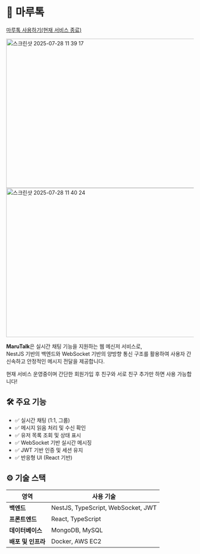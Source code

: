 # 🐶 마루톡
[마루톡 사용하기(현재 서비스 종료)](https://marutalk.com)


<img width="700" height="400" alt="스크린샷 2025-07-28 11 39 17" src="https://github.com/user-attachments/assets/023e537e-dd61-4f1b-ac3a-b6659b972183" />
<img width="700" height="400" alt="스크린샷 2025-07-28 11 40 24" src="https://github.com/user-attachments/assets/d6d436ed-15a8-4c37-a6dd-f5dc8f3fe3b4" />



**MaruTalk**은 실시간 채팅 기능을 지원하는 웹 메신저 서비스로,  
NestJS 기반의 백엔드와 WebSocket 기반의 양방향 통신 구조를 활용하여 사용자 간 신속하고 안정적인 메시지 전달을 제공합니다.

현재 서비스 운영중이며 간단한 회원가입 후 친구와 서로 친구 추가만 하면 사용 가능합니다!

## 🛠️ 주요 기능

- ✅ 실시간 채팅 (1:1, 그룹)
- ✅ 메시지 읽음 처리 및 수신 확인
- ✅ 유저 목록 조회 및 상태 표시
- ✅ WebSocket 기반 실시간 메시징
- ✅ JWT 기반 인증 및 세션 유지
- ✅ 반응형 UI (React 기반)

## ⚙️ 기술 스택

| 영역 | 사용 기술 |
|------|-----------|
| **백엔드** | NestJS, TypeScript, WebSocket, JWT |
| **프론트엔드** | React, TypeScript |
| **데이터베이스** | MongoDB, MySQL |
| **배포 및 인프라** | Docker, AWS EC2 |
